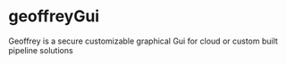 # geoffreyGui
Geoffrey is a secure customizable graphical Gui for cloud or custom built pipeline solutions

